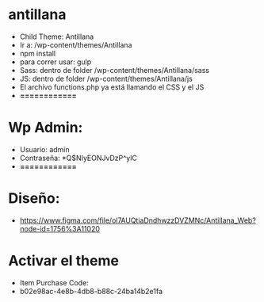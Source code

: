 # antillana
* Child Theme: Antillana
* Ir a: /wp-content/themes/Antillana
* npm install
* para correr usar: gulp
* Sass: dentro de folder /wp-content/themes/Antillana/sass
* JS:  dentro de folder /wp-content/themes/Antillana/js
* El archivo functions.php ya está llamando el CSS y el JS
* **============**
# **Wp Admin:**
* Usuario: admin
* Contraseña: *Q$NIyEONJvDzP^ylC
* **============**
# **Diseño:** 
* https://www.figma.com/file/ol7AUQtiaDndhwzzDVZMNc/Antillana_Web?node-id=1756%3A11020
# **Activar el theme**
* Item Purchase Code:
* b02e98ac-4e8b-4db8-b88c-24ba14b2e1fa